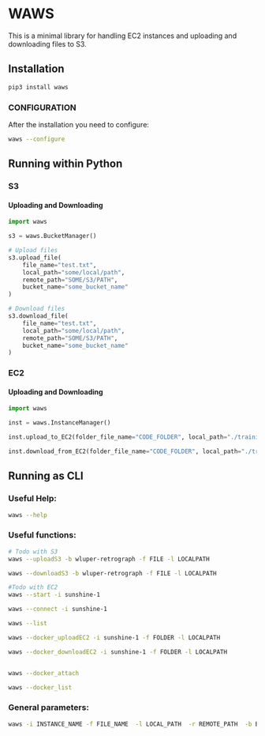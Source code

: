 # WAWS

This is a minimal library for handling EC2 instances and uploading and downloading files to S3.

## Installation

```bash
pip3 install waws
```

### CONFIGURATION

After the installation you need to configure:

```bash
waws --configure
```


## Running within Python

### S3

#### Uploading and Downloading
```python
import waws

s3 = waws.BucketManager()

# Upload files
s3.upload_file(
    file_name="test.txt",
    local_path="some/local/path",
    remote_path="SOME/S3/PATH",
    bucket_name="some_bucket_name"
)

# Download files
s3.download_file(
    file_name="test.txt",
    local_path="some/local/path",
    remote_path="SOME/S3/PATH",
    bucket_name="some_bucket_name"
)
```


### EC2

#### Uploading and Downloading
```python
import waws

inst = waws.InstanceManager()

inst.upload_to_EC2(folder_file_name="CODE_FOLDER", local_path="./training", optionalRemotePath="EXPERIMENT2", instance="sunshine-1")

inst.download_from_EC2(folder_file_name="CODE_FOLDER", local_path="./training", optional_remote_path="EXPERIMENT2", instance="sunshine-1")
```

## Running as CLI

### Useful Help:
```bash
waws --help
```

### Useful functions:
```bash
# Todo with S3
waws --uploadS3 -b wluper-retrograph -f FILE -l LOCALPATH

waws --downloadS3 -b wluper-retrograph -f FILE -l LOCALPATH

#Todo with EC2
waws --start -i sunshine-1

waws --connect -i sunshine-1

waws --list

waws --docker_uploadEC2 -i sunshine-1 -f FOLDER -l LOCALPATH

waws --docker_downloadEC2 -i sunshine-1 -f FOLDER -l LOCALPATH


waws --docker_attach

waws --docker_list
```

### General parameters:
```bash
waws -i INSTANCE_NAME -f FILE_NAME  -l LOCAL_PATH  -r REMOTE_PATH  -b BUCKET_NAME
```

<!-- EOF -->

